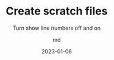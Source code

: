 ---
hasBody: true
date: 2023-01-06
title: Create scratch files
technologies: []
topics: [tricks]
author: md
subtitle: Turn show line numbers off and on
thumbnail: ./thumbnail.png
cardThumbnail: ./card.png
shortVideo:
  poster: ./tip.png
  url: https://youtu.be/pdPxVqrKYIw
seealso:
  - title: (documentation) IntelliJ IDEA Help - Scratch files
    href: https://www.jetbrains.com/help/idea/scratches.html
  - title: (blog) IntelliJ IDEA Blog - Scratch Files and Scratch Buffers
    href: https://blog.jetbrains.com/idea/2020/11/scratch-files-and-scratch-buffers/
  - title: (video) IntelliJ IDEA - Scratch Files and Scratch Buffers
    href: https://youtu.be/vVcPEcbRiNI
leadin: |
    Use **⇧⌘N** (macOS) or **Ctrl+Alt+Shift+Insert** (Windows/Linux) to create a new scratch file. If you have content selected, the new scratch file will contain that content.

---